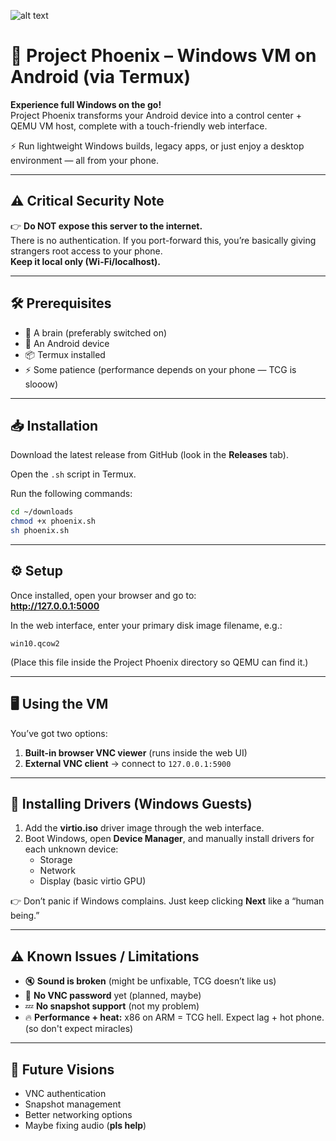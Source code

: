 

![alt text](https://cdn.discordapp.com/attachments/1047608068659224648/1407380771714371614/Your_paragraph_text_20250819_180544_0000.png?ex=68a5e4fb&is=68a4937b&hm=6c4e1de369943f70a156e3d27bfae412208c3f76d364a3f27b7d8c982daf540f&)



# 🚀 Project Phoenix – Windows VM on Android (via Termux)

**Experience full Windows on the go!**  
Project Phoenix transforms your Android device into a control center + QEMU VM host, complete with a touch-friendly web interface.

⚡ Run lightweight Windows builds, legacy apps, or just enjoy a desktop environment — all from your phone.

---

## ⚠️ Critical Security Note

👉 **Do NOT expose this server to the internet.**  
There is no authentication. If you port-forward this, you’re basically giving strangers root access to your phone.  
**Keep it local only (Wi-Fi/localhost).**

---

## 🛠️ Prerequisites

- 🧠 A brain (preferably switched on)  
- 📱 An Android device  
- 📦 Termux installed  
- ⚡ Some patience (performance depends on your phone — TCG is slooow)  

---

## 📥 Installation

Download the latest release from GitHub (look in the **Releases** tab).  

Open the `.sh` script in Termux.  

Run the following commands:

```bash
cd ~/downloads
chmod +x phoenix.sh
sh phoenix.sh 
```

---

## ⚙️ Setup

Once installed, open your browser and go to:  
**http://127.0.0.1:5000**

In the web interface, enter your primary disk image filename, e.g.:  

```
win10.qcow2
```

(Place this file inside the Project Phoenix directory so QEMU can find it.)

---

## 🖥️ Using the VM

You’ve got two options:

1. **Built-in browser VNC viewer** (runs inside the web UI)  
2. **External VNC client** → connect to `127.0.0.1:5900`

---

## 📀 Installing Drivers (Windows Guests)

1. Add the **virtio.iso** driver image through the web interface.  
2. Boot Windows, open **Device Manager**, and manually install drivers for each unknown device:
   - Storage  
   - Network  
   - Display (basic virtio GPU)  

👉 Don’t panic if Windows complains. Just keep clicking **Next** like a “human being.”

---

## ⚠️ Known Issues / Limitations

- 🔇 **Sound is broken** (might be unfixable, TCG doesn’t like us)  
- 🔑 **No VNC password** yet (planned, maybe)  
- 💤 **No snapshot support** (not my problem)  
- 🔥 **Performance + heat:** x86 on ARM = TCG hell. Expect lag + hot phone. (so don't expect miracles)

---

## 🔮 Future Visions

- VNC authentication  
- Snapshot management  
- Better networking options  
- Maybe fixing audio (**pls help**)  
